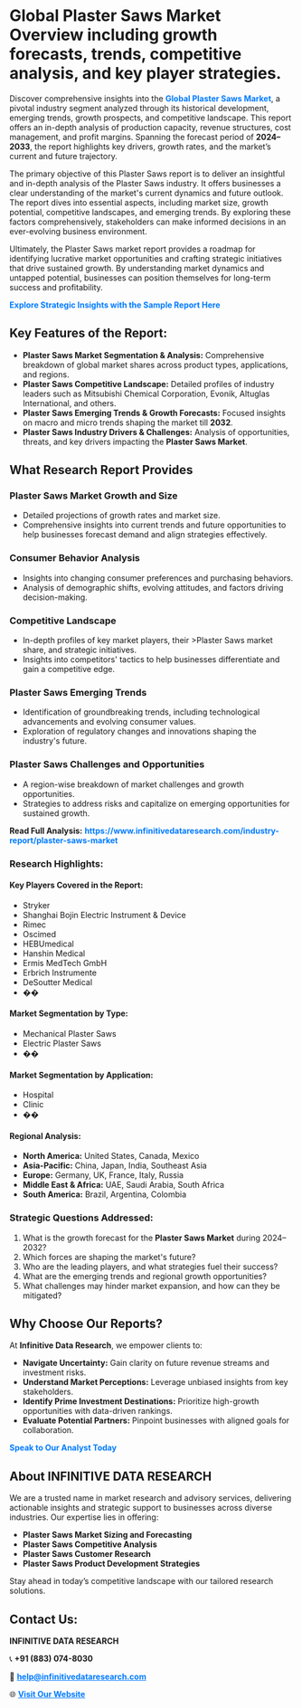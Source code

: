 <h1>Global Plaster Saws Market Overview including growth forecasts, trends, competitive analysis, and key player strategies.</h1>
<p>
Discover comprehensive insights into the 
<a href="https://www.infinitivedataresearch.com/industry-report/plaster-saws-market" rel="dofollow" style="color: #007BFF; text-decoration: none;"><strong>Global Plaster Saws Market</strong></a>, a pivotal industry segment analyzed through its historical development, emerging trends, growth prospects, and competitive landscape. This report offers an in-depth analysis of production capacity, revenue structures, cost management, and profit margins. Spanning the forecast period of <strong>2024–2033</strong>, the report highlights key drivers, growth rates, and the market’s current and future trajectory.
</p>
<p>
The primary objective of this Plaster Saws report is to deliver an insightful and in-depth analysis of the Plaster Saws industry. It offers businesses a clear understanding of the market's current dynamics and future outlook. The report dives into essential aspects, including market size, growth potential, competitive landscapes, and emerging trends. By exploring these factors comprehensively, stakeholders can make informed decisions in an ever-evolving business environment.
</p>
<p>
Ultimately, the Plaster Saws market report provides a roadmap for identifying lucrative market opportunities and crafting strategic initiatives that drive sustained growth. By understanding market dynamics and untapped potential, businesses can position themselves for long-term success and profitability.
</p>
<p>
<a href="https://www.infinitivedataresearch.com/request-sample/reportId=107943" style="color: #007BFF; text-decoration: none;"><strong>Explore Strategic Insights with the Sample Report Here</strong></a>
</p>

<h2>Key Features of the Report:</h2>
<ul>
<li><strong>Plaster Saws Market Segmentation & Analysis:</strong> Comprehensive breakdown of global market shares across product types, applications, and regions.</li>
<li><strong>Plaster Saws Competitive Landscape:</strong> Detailed profiles of industry leaders such as Mitsubishi Chemical Corporation, Evonik, Altuglas International, and others.</li>
<li><strong>Plaster Saws Emerging Trends & Growth Forecasts:</strong> Focused insights on macro and micro trends shaping the market till <strong>2032</strong>.</li>
<li><strong>Plaster Saws Industry Drivers & Challenges:</strong> Analysis of opportunities, threats, and key drivers impacting the <strong>Plaster Saws Market</strong>.</li>
</ul>

<h2>What Research Report Provides</h2>
<h3>Plaster Saws Market Growth and Size</h3>
<ul>
<li>Detailed projections of growth rates and market size.</li>
<li>Comprehensive insights into current trends and future opportunities to help businesses forecast demand and align strategies effectively.</li>
</ul>

<h3>Consumer Behavior Analysis</h3>
<ul>
<li>Insights into changing consumer preferences and purchasing behaviors.</li>
<li>Analysis of demographic shifts, evolving attitudes, and factors driving decision-making.</li>
</ul>

<h3>Competitive Landscape</h3>
<ul>
<li>In-depth profiles of key market players, their >Plaster Saws market share, and strategic initiatives.</li>
<li>Insights into competitors' tactics to help businesses differentiate and gain a competitive edge.</li>
</ul>

<h3>Plaster Saws Emerging Trends</h3>
<ul>
<li>Identification of groundbreaking trends, including technological advancements and evolving consumer values.</li>
<li>Exploration of regulatory changes and innovations shaping the industry's future.</li>
</ul>

<h3>Plaster Saws Challenges and Opportunities</h3>
<ul>
<li>A region-wise breakdown of market challenges and growth opportunities.</li>
<li>Strategies to address risks and capitalize on emerging opportunities for sustained growth.</li>
</ul>
<p><strong>Read Full Analysis:</strong> <a href="https://www.infinitivedataresearch.com/industry-report/plaster-saws-market" rel="dofollow" style="color: #007BFF; text-decoration: none;"><strong>https://www.infinitivedataresearch.com/industry-report/plaster-saws-market</strong></a></p>
<h3>Research Highlights:</h3>
<h4>Key Players Covered in the Report:</h4>
<ul><li>Stryker</li><li>Shanghai Bojin Electric Instrument &amp; Device</li><li>Rimec</li><li>Oscimed</li><li>HEBUmedical</li><li>Hanshin Medical</li><li>Ermis MedTech GmbH</li><li>Erbrich Instrumente</li><li>DeSoutter Medical</li><li>��</li></ul>
<h4>Market Segmentation by Type:</h4>
<ul><li>Mechanical Plaster Saws</li><li>Electric Plaster Saws</li><li>��</li></ul>
<h4>Market Segmentation by Application:</h4>
<ul><li>Hospital</li><li>Clinic</li><li>��</li></ul>

<h4>Regional Analysis:</h4>
<ul>
<li><strong>North America:</strong> United States, Canada, Mexico</li>
<li><strong>Asia-Pacific:</strong> China, Japan, India, Southeast Asia</li>
<li><strong>Europe:</strong> Germany, UK, France, Italy, Russia</li>
<li><strong>Middle East & Africa:</strong> UAE, Saudi Arabia, South Africa</li>
<li><strong>South America:</strong> Brazil, Argentina, Colombia</li>
</ul>

<h3>Strategic Questions Addressed:</h3>
<ol>
<li>What is the growth forecast for the <strong>Plaster Saws Market</strong> during 2024–2032?</li>
<li>Which forces are shaping the market's future?</li>
<li>Who are the leading players, and what strategies fuel their success?</li>
<li>What are the emerging trends and regional growth opportunities?</li>
<li>What challenges may hinder market expansion, and how can they be mitigated?</li>
</ol>

<h2>Why Choose Our Reports?</h2>
<p>At <strong>Infinitive Data Research</strong>, we empower clients to:</p>
<ul>
<li><strong>Navigate Uncertainty:</strong> Gain clarity on future revenue streams and investment risks.</li>
<li><strong>Understand Market Perceptions:</strong> Leverage unbiased insights from key stakeholders.</li>
<li><strong>Identify Prime Investment Destinations:</strong> Prioritize high-growth opportunities with data-driven rankings.</li>
<li><strong>Evaluate Potential Partners:</strong> Pinpoint businesses with aligned goals for collaboration.</li>
</ul>
<p><a href="https://www.infinitivedataresearch.com/industry-report/plaster-saws-market" rel="dofollow" style="color: #007BFF; text-decoration: none;"><strong>Speak to Our Analyst Today</strong></a></p>

<h2>About INFINITIVE DATA RESEARCH</h2>
<p>We are a trusted name in market research and advisory services, delivering actionable insights and strategic support to businesses across diverse industries. Our expertise lies in offering:</p>
<ul>
<li><strong>Plaster Saws Market Sizing and Forecasting</strong></li>
<li><strong>Plaster Saws Competitive Analysis</strong></li>
<li><strong>Plaster Saws Customer Research</strong></li>
<li><strong>Plaster Saws Product Development Strategies</strong></li>
</ul>
<p>Stay ahead in today’s competitive landscape with our tailored research solutions.</p>

<h2>Contact Us:</h2>
<p><strong>INFINITIVE DATA RESEARCH</strong></p>
<p>📞 <strong>+91 (883) 074-8030</strong></p>
<p>📧 <strong><a href="mailto:help@infinitivedataresearch.com" style="color: #007BFF;">help@infinitivedataresearch.com</a></strong></p>
<p>🌐 <strong><a href="https://www.infinitivedataresearch.com" rel="dofollow" style="color: #007BFF;">Visit Our Website</a></strong></p>